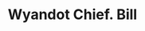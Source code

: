 ---
doi: 10.7916/D8GF25N6
date_other: '1890'
date_other_textual: 1890-1899
form: printed ephemera
genre:
- Invoices
name:
- Wyandot Chief
object_in_context_url: https://biggert.cul.columbia.edu/items/view/ave_biggert_01337
subject_hierarchical_geographic:
- Upper Sandusky, Ohio, United States
subject_name:
- Wyandot Chief
title: Wyandot Chief. Bill
sort_title: Wyandot Chief. Bill
call_number: ave_biggert_01337
coordinates:
- 40.82972222222222,-83.27916666666667
pid: ave_biggert_01337
identifiers: ave_biggert_01337
canvas_id: ldpd:396599
permalink: "/items/ave_biggert_01337/"
layout: iiif-image-page
---